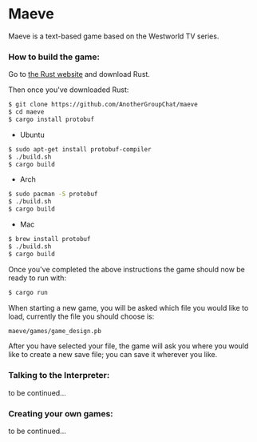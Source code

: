 # Maeve

Maeve is a text-based game based on the Westworld TV series.

### How to build the game:

Go to [the Rust website] and download Rust.

Then once you've downloaded Rust:

```sh
$ git clone https://github.com/AnotherGroupChat/maeve
$ cd maeve
$ cargo install protobuf
```

- Ubuntu
```sh
$ sudo apt-get install protobuf-compiler
$ ./build.sh
$ cargo build
```

- Arch
```sh
$ sudo pacman -S protobuf
$ ./build.sh
$ cargo build
```

- Mac
```sh
$ brew install protobuf
$ ./build.sh
$ cargo build
```
Once you've completed the above instructions the game should now be ready to run with:

```sh
$ cargo run
```

When starting a new game, you will be asked which file you would like to load, currently the file you should
choose is:
```sh
maeve/games/game_design.pb
```
After you have selected your file, the game will ask you where you would like to create a new save file; you
can save it wherever you like.

### Talking to the Interpreter:

to be continued...

### Creating your own games:

to be continued...


[the Rust website]: <https://www.rust-lang.org/en-US/>
